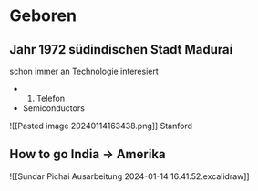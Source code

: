 # Geboren
Jahr 1972
südindischen Stadt Madurai
---
schon immer an Technologie interesiert
- 1. Telefon
- Semiconductors

![[Pasted image 20240114163438.png]]
Stanford

## How to go India -> Amerika

![[Sundar Pichai Ausarbeitung 2024-01-14 16.41.52.excalidraw]]


